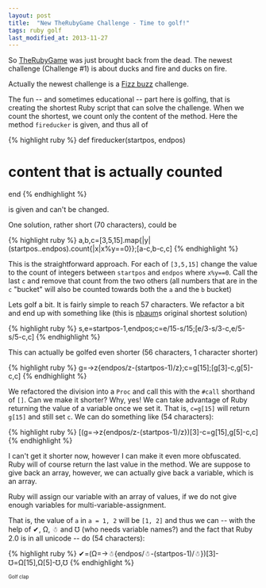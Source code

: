 ```yaml
---
layout: post
title:  "New TheRubyGame Challenge - Time to golf!"
tags: ruby golf
last_modified_at: 2013-11-27
---
```


So [TheRubyGame](http://www.therubygame.com/) was just brought back from the dead.
The newest challenge (Challenge #1) is about ducks and fire and ducks on fire.

Actually the newest challenge is a [Fizz buzz](https://en.wikipedia.org/wiki/Fizz_buzz) challenge.

The fun -- and sometimes educational -- part here is golfing, that is creating the shortest Ruby script that can solve the challenge.
When we count the shortest, we count only the content of the method.
Here the method `fireducker` is given, and thus all of

{% highlight ruby %}
def fireducker(startpos, endpos)
  # content that is actually counted
end
{% endhighlight %}

is given and can't be changed.

One solution, rather short (70 characters), could be

{% highlight ruby %}
a,b,c=[3,5,15].map{|y|(startpos..endpos).count{|x|x%y==0}};[a-c,b-c,c]
{% endhighlight %}

This is the straightforward approach.
For each of `[3,5,15]` change the value to the count of integers between `startpos` and `endpos` where `x%y==0`.
Call the last `c` and remove that count from the two others (all numbers that are in the `c` "bucket" will also be counted towards both the `a` and the `b` bucket)

Lets golf a bit.
It is fairly simple to reach 57 characters.
We refactor a bit and end up with something like (this is [nbaum](https://github.com/nbaum)s original shortest solution)

{% highlight ruby %}
s,e=startpos-1,endpos;c=e/15-s/15;[e/3-s/3-c,e/5-s/5-c,c]
{% endhighlight %}

This can actually be golfed even shorter (56 characters, 1 character shorter)

{% highlight ruby %}
g=->z{endpos/z-(startpos-1)/z};c=g[15];[g[3]-c,g[5]-c,c]
{% endhighlight %}

We refactored the division into a `Proc` and call this with the `#call` shorthand of `[]`.
Can we make it shorter?
Why, yes!
We can take advantage of Ruby returning the value of a variable once we set it.
That is, `c=g[15]` will return `g[15]` and still set `c`.
We can do something like (54 characters):

{% highlight ruby %}
[(g=->z{endpos/z-(startpos-1)/z})[3]-c=g[15],g[5]-c,c]
{% endhighlight %}

I can't get it shorter now, however I can make it even more obfuscated.
Ruby will of course return the last value in the method.
We are suppose to give back an array, however, we can actually give back a variable, which is an array.

Ruby will assign our variable with an array of values, if we do not give enough variables for multi-variable-assignment.

That is, the value of `a` in `a = 1, 2` will be `[1, 2]` and thus we can -- with the help of ✔, Ω, ☃ and ℧ (who needs variable names?) and the fact that Ruby 2.0 is in all unicode -- do (54 characters):

{% highlight ruby %}
✔=(Ω=->☃{endpos/☃-(startpos-1)/☃})[3]-℧=Ω[15],Ω[5]-℧,℧
{% endhighlight %}

<small><sup>Golf clap</sup></small>
